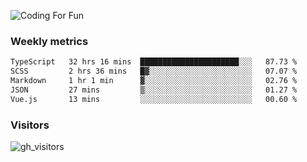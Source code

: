 ![Coding For Fun](https://glitch-art.vercel.app/api/simple?word=<Rise%20/>)

### Weekly metrics

<!--START_SECTION:waka-->

```txt
TypeScript   32 hrs 16 mins  ██████████████████████░░░   87.73 %
SCSS         2 hrs 36 mins   █▓░░░░░░░░░░░░░░░░░░░░░░░   07.07 %
Markdown     1 hr 1 min      ▓░░░░░░░░░░░░░░░░░░░░░░░░   02.76 %
JSON         27 mins         ▒░░░░░░░░░░░░░░░░░░░░░░░░   01.27 %
Vue.js       13 mins         ░░░░░░░░░░░░░░░░░░░░░░░░░   00.60 %
```

<!--END_SECTION:waka-->


### Visitors
![gh_visitors](https://profile-counter.glitch.me/okyiww/count.svg)